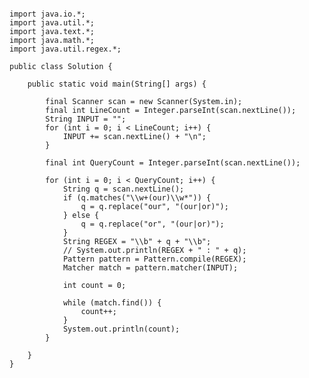 <pre><code>
import java.io.*;
import java.util.*;
import java.text.*;
import java.math.*;
import java.util.regex.*;

public class Solution {

    public static void main(String[] args) {

        final Scanner scan = new Scanner(System.in);
        final int LineCount = Integer.parseInt(scan.nextLine());
        String INPUT = "";
        for (int i = 0; i < LineCount; i++) {
            INPUT += scan.nextLine() + "\n";
        }

        final int QueryCount = Integer.parseInt(scan.nextLine());

        for (int i = 0; i < QueryCount; i++) {
            String q = scan.nextLine();
            if (q.matches("\\w+(our)\\w*")) {
                q = q.replace("our", "(our|or)");
            } else {
                q = q.replace("or", "(our|or)");
            }
            String REGEX = "\\b" + q + "\\b";
            // System.out.println(REGEX + " : " + q);
            Pattern pattern = Pattern.compile(REGEX);
            Matcher match = pattern.matcher(INPUT);

            int count = 0;

            while (match.find()) {
                count++;
            }
            System.out.println(count);
        }

    }
}
</code></pre>